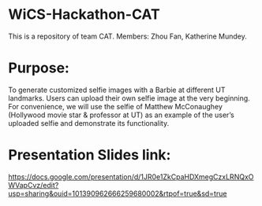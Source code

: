 # WiCS-Hackathon-CAT
This is a repository of team CAT. Members: Zhou Fan, Katherine Mundey.

# Purpose:  
To generate customized selfie images with a Barbie at different UT landmarks. Users can upload their own selfie image at the very beginning. For convenience, we will use the selfie of Matthew McConaughey (Hollywood movie star & professor at UT) as an example of the user’s uploaded selfie and demonstrate its functionality. 

# Presentation Slides link: 
https://docs.google.com/presentation/d/1JR0e1ZkCpaHDXmegCzxLRNQxOWVapCvz/edit?usp=sharing&ouid=101390962666259680002&rtpof=true&sd=true
